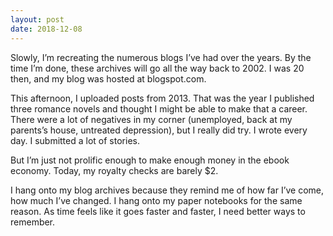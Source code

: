 ```yaml
---
layout: post
date: 2018-12-08
---
```


Slowly, I’m recreating the numerous blogs I’ve had over the years. By the time I’m done, these archives will go all the way back to 2002. I was 20 then, and my blog was hosted at blogspot.com. 

This afternoon, I uploaded posts from 2013. That was the year I published three romance novels and thought I might be able to make that a career. There were a lot of negatives in my corner (unemployed, back at my parents’s house, untreated depression), but I really did try. I wrote every day. I submitted a lot of stories. 

But I’m just not prolific enough to make enough money in the ebook economy. Today, my royalty checks are barely $2. 

I hang onto my blog archives because they remind me of how far I’ve come, how much I’ve changed. I hang onto my paper notebooks for the same reason. As time feels like it goes faster and faster, I need better ways to remember. 
